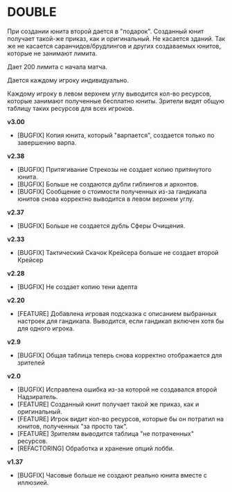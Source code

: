 # DOUBLE

При создании юнита второй дается в "подарок". Созданный юнит получает такой-же приказ, как и оригинальный. Не касается зданий. Так же не касается саранчидов/брудлингов и других создаваемых юнитов, которые не занимают лимита.

Дает 200 лимита с начала матча.

Дается каждому игроку индивидуально.

Каждому игроку в левом верхнем углу выводится кол-во ресурсов, которые занимают полученные бесплатно юниты. Зрители видят общую таблицу таких ресурсов для всех игроков. 

**v3.00**

* [BUGFIX] Копия юнита, который "варпается", создается только по завершению варпа.

**v2.38**

* [BUGFIX] Притягивание Стрекозы не создает копию притянутого юнита.
* [BUGFIX] Больше не создаются дубли гиблингов и архонтов.
* [BUGFIX] Сообщение о стоимости полученных из-за гандикапа юнитов снова корректно выводится в левом верхнем углу.

**v2.37**

* [BUGFIX] Больше не создается дубль Сферы Очищения.

**v2.33**

* [BUGFIX] Тактический Скачок Крейсера больше не создает второй Крейсер

**v2.28**

* [BUGFIX] Не создает копию тени адепта

**v2.20**

* [FEATURE] Добавлена игровая подсказка с описанием выбранных настроек для гандикапа. Выводится, если гандикап включен хотя бы для одного игрока.

**v2.9**

* [BUGFIX] Общая таблица теперь снова корректно отображается для зрителей

**v2.0**

* [BUGFIX] Исправлена ошибка из-за которой не создавался второй Надзиратель.
* [FEATURE] Созданный юнит получает такой же приказ, как и оригинальный.
* [FEATURE] Игрок видит кол-во ресурсов, которые бы он потратил на юнитов, полученных "за просто так".
* [FEATURE] Зрителям выводится таблица "не потраченных" ресурсов.
* [REFACTORING] Обработка и хранение опций лобби.

**v1.37**

* [BUGFIX] Часовые больше не создают реально юнита вместе с иллюзией.
